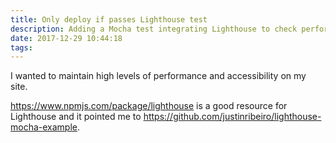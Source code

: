 ```yaml
---
title: Only deploy if passes Lighthouse test
description: Adding a Mocha test integrating Lighthouse to check performance and acecssibility before deploying to Firebase.
date: 2017-12-29 10:44:18
tags:
---
```

I wanted to maintain high levels of performance and accessibility on my site.

https://www.npmjs.com/package/lighthouse is a good resource for Lighthouse and it pointed me to https://github.com/justinribeiro/lighthouse-mocha-example.

